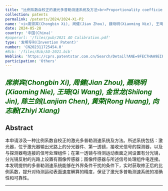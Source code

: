 ```yaml
---
title: "比例系数自校正的激光多普勒测速系统及方法<br>Proportionality coefficient self-correcting laser Doppler velocimetry system and method"
collection: patents
permalink: /patents/2024/2024-Xi-P2
name: '<i>席崇宾(Chongbin Xi), 周健(Jian Zhou), 聂晓明(Xiaoming Nie), 王琦(Qi Wang), 金世龙(Shilong Jin), 陈兰剑(Lanjian Chen), 黄荣(Rong Huang), <strong>向志毅(Zhiyi Xiang)</strong></i>'
date: 2024-05-28
country: '中国(China)'
#paperurl: '/files/pub/2021 AO Calibration.pdf'
type: '发明专利(Invention Patent)'
number: 'CN202311725454.0'
#Bib: '/files/Bib/AO-2021.bib'
Weblink: 'https://cprs.patentstar.com.cn/Search/Detail?ANE=9FEC7HAA9EIF9DIF8BGA9IFF9EAC9GDC9BIF9AFA9HDG9EFE'
participation: 'Others'
---
```


<font color="#006400"><i>席崇宾(Chongbin Xi), 周健(Jian Zhou), 聂晓明(Xiaoming Nie), 王琦(Qi Wang), 金世龙(Shilong Jin), 陈兰剑(Lanjian Chen), 黄荣(Rong Huang), <strong>向志毅(Zhiyi Xiang)</strong></i></font>
------

**Abstract**
------
本申请涉及一种比例系数自校正的激光多普勒测速系统及方法。所述系统包括：激光器，位于激光器输出光路上的分光器件、第一透镜，接收光信号的探测器，以及与探测器电连接的信号处理组件；在第一透镜与待测运动表面之间设置有分光镜，分光镜反射的光路上设置有图像传感器；图像传感器与所述信号处理组件电连接。本发明提供的多普勒测速系统能够在外界条件干扰的条件下，实时获取修正后的比例系数，提升对待测运动表面速度解算的精度，保证了激光多普勒测速系统的准确性和可靠性。

------